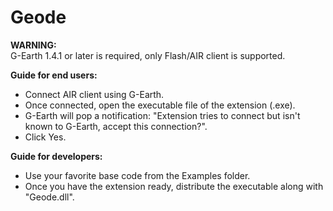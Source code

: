 # Geode

<b>WARNING:</b><br>
G-Earth 1.4.1 or later is required, only Flash/AIR client is supported.<br>

<b>Guide for end users:</b>
- Connect AIR client using G-Earth.
- Once connected, open the executable file of the extension (.exe).
- G-Earth will pop a notification: "Extension tries to connect but isn't known to G-Earth, accept this connection?".
- Click Yes.

<b>Guide for developers:</b>
- Use your favorite base code from the Examples folder.
- Once you have the extension ready, distribute the executable along with "Geode.dll".
